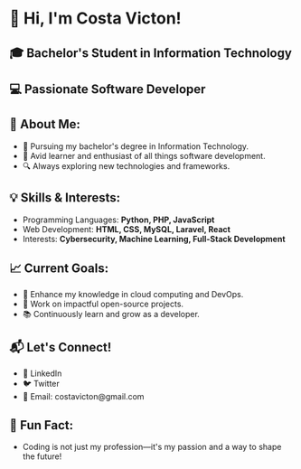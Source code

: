 <h1>👋 Hi, I'm <strong>Costa Victon!</strong></h1>

<h2>🎓 <strong>Bachelor's Student in Information Technology</strong></h2>

<h2>💻 <strong>Passionate Software Developer</strong></h2>

<h2>🚀 <strong>About Me:</strong></h2>

<ul>
    <li>📘 Pursuing my bachelor's degree in Information Technology.</li>
    <li>🌟 Avid learner and enthusiast of all things software development.</li>
    <li>🔍 Always exploring new technologies and frameworks.</li>
</ul>

<h2>💡 <strong>Skills & Interests:</strong></h2>

<ul>
    <li>Programming Languages: <strong>Python, PHP, JavaScript</strong></li>
    <li>Web Development: <strong>HTML, CSS, MySQL, Laravel, React</strong></li>
    <li>Interests: <strong>Cybersecurity, Machine Learning, Full-Stack Development</strong></li>
</ul>

<h2>📈 <strong>Current Goals:</strong></h2>

<ul>
    <li>🎯 Enhance my knowledge in cloud computing and DevOps.</li>
    <li>📂 Work on impactful open-source projects.</li>
    <li>📚 Continuously learn and grow as a developer.</li>
</ul>

<h2>📬 <strong>Let's Connect!</strong></h2>

<ul>
    <li>💼 LinkedIn</li>
    <li>🐦 Twitter</li>
    <li>📧 Email: costavicton@gmail.com</li>
</ul>

<h2>🌟 <strong>Fun Fact:</strong></h2>

<ul>
    <li>Coding is not just my profession—it's my passion and a way to shape the future!</li>
</ul>

